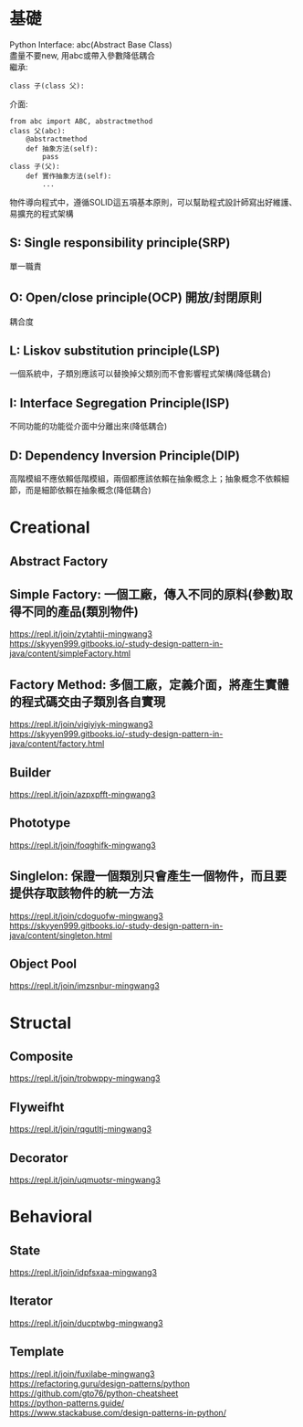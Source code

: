 # 基礎
Python Interface: abc(Abstract Base Class)  
盡量不要new, 用abc或帶入參數降低耦合  
繼承: 
```
class 子(class 父):  
```
介面:  
```
from abc import ABC, abstractmethod  
class 父(abc):
    @abstractmethod
    def 抽象方法(self):
        pass  
class 子(父):
    def 實作抽象方法(self):
        ...
```
物件導向程式中，遵循SOLID這五項基本原則，可以幫助程式設計師寫出好維護、易擴充的程式架構  
## S: Single responsibility principle(SRP) 
單一職責  
## O: Open/close principle(OCP) 開放/封閉原則
耦合度  
## L: Liskov substitution principle(LSP)
一個系統中，子類別應該可以替換掉父類別而不會影響程式架構(降低耦合)  
## I: Interface Segregation Principle(ISP)
不同功能的功能從介面中分離出來(降低耦合)  
## D: Dependency Inversion Principle(DIP)
高階模組不應依賴低階模組，兩個都應該依賴在抽象概念上；抽象概念不依賴細節，而是細節依賴在抽象概念(降低耦合)  

# Creational
## Abstract Factory
## Simple Factory: 一個工廠，傳入不同的原料(參數)取得不同的產品(類別物件)    
https://repl.it/join/zytahtji-mingwang3  
https://skyyen999.gitbooks.io/-study-design-pattern-in-java/content/simpleFactory.html  

## Factory Method: 多個工廠，定義介面，將產生實體的程式碼交由子類別各自實現
https://repl.it/join/vigiyiyk-mingwang3  
https://skyyen999.gitbooks.io/-study-design-pattern-in-java/content/factory.html  

## Builder
https://repl.it/join/azpxpfft-mingwang3  
## Phototype
https://repl.it/join/foqghifk-mingwang3
## Singlelon: 保證一個類別只會產生一個物件，而且要提供存取該物件的統一方法  
https://repl.it/join/cdoguofw-mingwang3  
https://skyyen999.gitbooks.io/-study-design-pattern-in-java/content/singleton.html  

## Object Pool
https://repl.it/join/imzsnbur-mingwang3  

# Structal
## Composite
https://repl.it/join/trobwppy-mingwang3  
## Flyweifht
https://repl.it/join/rqgutltj-mingwang3
## Decorator
https://repl.it/join/uqmuotsr-mingwang3  

# Behavioral
## State
https://repl.it/join/idpfsxaa-mingwang3
## Iterator
https://repl.it/join/ducptwbg-mingwang3  
## Template
https://repl.it/join/fuxilabe-mingwang3  
https://refactoring.guru/design-patterns/python  
https://github.com/gto76/python-cheatsheet  
https://python-patterns.guide/  
https://www.stackabuse.com/design-patterns-in-python/  
